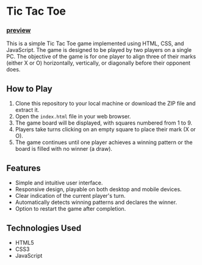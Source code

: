 # Tic Tac Toe 
### [preview](https://tic-tac-toe-sable-six.vercel.app/)

This is a simple Tic Tac Toe game implemented using HTML, CSS, and JavaScript. The game is designed to be played by two players on a single PC. The objective of the game is for one player to align three of their marks (either X or O) horizontally, vertically, or diagonally before their opponent does.

## How to Play

1. Clone this repository to your local machine or download the ZIP file and extract it.
2. Open the `index.html` file in your web browser.
3. The game board will be displayed, with squares numbered from 1 to 9.
4. Players take turns clicking on an empty square to place their mark (X or O).
5. The game continues until one player achieves a winning pattern or the board is filled with no winner (a draw).

## Features

- Simple and intuitive user interface.
- Responsive design, playable on both desktop and mobile devices.
- Clear indication of the current player's turn.
- Automatically detects winning patterns and declares the winner.
- Option to restart the game after completion.

## Technologies Used

- HTML5
- CSS3
- JavaScript


